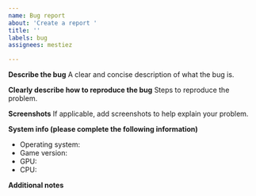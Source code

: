 ```yaml
---
name: Bug report
about: 'Create a report '
title: ''
labels: bug
assignees: mestiez

---
```


**Describe the bug**
A clear and concise description of what the bug is.

**Clearly describe how to reproduce the bug**
Steps to reproduce the problem.

**Screenshots**
If applicable, add screenshots to help explain your problem.

**System info (please complete the following information)**
 - Operating system: 
 - Game version:
 - GPU:
 - CPU:

**Additional notes**
